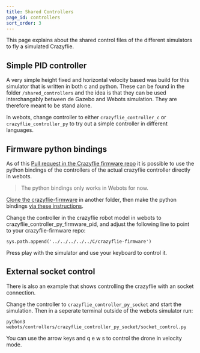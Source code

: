 ```yaml
---
title: Shared Controllers
page_id: controllers
sort_order: 3
---
```


This page explains about the shared control files of the different simulators to fly a simulated Crazyflie.

## Simple PID controller

A very simple height fixed and horizontal velocity based was build for this simulator that is written in both c and python. These can be found in the folder `/shared_controllers` and the idea is that they can be used interchangably between de Gazebo and Webots simulation. They are therefore meant to be stand alone.

In webots, change controller to either `crazyflie_controller_c` or `crazyflie_controller_py` to try out a simple controller in different languages.

## Firmware python bindings
As of this [Pull request in the Crazyflie firmware repo](https://github.com/bitcraze/crazyflie-firmware/pull/1021) it is possible to use the python bindings of the controllers of the actual crazyflie controller directly in webots.

> The python bindings only works in Webots for now.

[Clone the crazyflie-firmware](https://www.bitcraze.io/documentation/repository/crazyflie-firmware/master/building-and-flashing/build/#cloning) in another folder, then make the python bindings [via these instructions](https://www.bitcraze.io/documentation/repository/crazyflie-firmware/master/building-and-flashing/build/#build-python-bindings).

Change the controller in the crazyflie robot model in webots to crazyflie_controller_py_firmware_pid, and adjust the following line to point to your crazyflie-firmware repo:

    sys.path.append('../../../../../C/crazyflie-firmware')

Press play with the simulator and use your keyboard to  control it.

## External socket control

There is also an example that shows controlling the crazyflie with an socket connection.

Change the controller to `crazyflie_controller_py_socket` and start the simulation. Then in a seperate terminal outside of the webots simulator run:

    python3 webots/controllers/crazyflie_controller_py_socket/socket_control.py

You can use the arrow keys and q e w s to control the drone in velocity mode.
